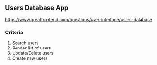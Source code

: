 ## Users Database App

https://www.greatfrontend.com/questions/user-interface/users-database

### Criteria

1. Search users
2. Render list of users
3. Update/Delete users
4. Create new users